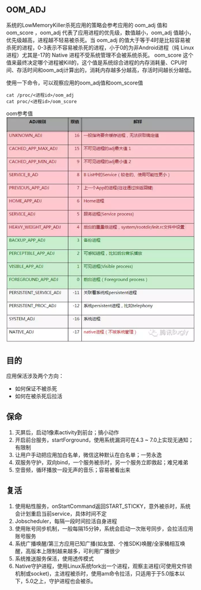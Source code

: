 ## OOM_ADJ
系统的LowMemoryKiller杀死应用的策略会参考应用的 oom_adj 值和 oom_score ，oom_adj 代表了应用进程的优先级，数值越小，oom_adj 值越小，优先级越高，进程越不轻易被杀死。当 oom_adj 的值大于等于4时是比较容易被杀死的进程，0-3表示不容易被杀死的进程，小于0的为非Android进程（纯 Linux 进程）尤其是-17的 Native 进程不受系统管理不会被系统杀死。
oom_score 这个值来最终决定哪个进程被Kill的，这个值是系统综合进程的内存消耗量、CPU时间、存活时间和oom_adj计算出的，消耗内存越多分越高，存活时间越长分越低。

使用一下命令，可以观察应用的oom_adj值和oom_score值
```
cat /proc/<进程id>/oom_adj
cat proc/<进程id>/oom_score
```
oom参考值
![oom_adj](./assets/40.webp)

## 目的
应用保活涉及两个方向：
* 如何保证不被杀死
* 如何在被杀死后拉活

## 保命
1. 灭屏后，启动1像素activity到前台；搞小动作
2. 开启前台服务，startForground，使用系统漏洞可在4.3 ~ 7.0上实现无通知；有限制
3. 让用户手动把应用加白名单，微信这种默认在白名单；一劳永逸
4. 双服务守护，双向bind，一个服务被杀时，另一个服务立即救起；难兄难弟
5. 空音频，循环播放一段无声的音乐；容易被看出来

## 复活
1. 使用粘性服务，onStartCommand返回START_STICKY，意外被杀时，系统会计划重启当前service，具体时间不定
2. Jobscheduler，每隔一段时间拉活自身进程
3. 使用账号同步机制，一般每隔15分钟，系统会启动一次账号同步，会拉活应用账号服务
4. 系统广播唤醒/第三方应用已知广播(如友盟、个推SDK)唤醒/全家桶相互唤醒，高版本上限制越来越多，可利用广播很少
5. 系统推送服务保活，使用透传模式
6. Native守护进程，使用Linux系统fork出一个进程，观察主进程(可使用文件锁机制或socket)，主进程被杀时，使用am命令拉活，只适用于于5.0版本以下，5.0之上，守护进程也会被杀。



